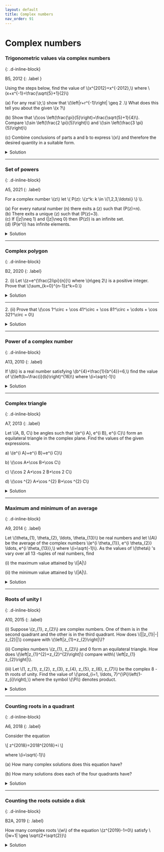 ```yaml
---
layout: default
title: Complex numbers
nav_order: 91
---
```



# Complex numbers



### Trigonometric values via complex numbers
{: .d-inline-block}

B5, 2012
{: .label }

<p>
Using the steps below, find the value of \(x^{2012}+x^{-2012},\) where \(x+x^{-1}=\frac{\sqrt{5}+1}{2}\)
</p>

<p>
(a) For any real \(r,\) show that \(\left|r+r^{-1}\right| \geq 2 .\) What does this tell you about the given \(x ?\)
</p>

<p>
(b) Show that \(\cos \left(\frac{\pi}{5}\right)=\frac{\sqrt{5}+1}{4}\).
Compare \(\sin \left(\frac{2 \pi}{5}\right)\) and \(\sin \left(\frac{3 \pi}{5}\right)\)

</p>

<p>
(c) Combine conclusions of parts a and b to express \(x\) and therefore the desired quantity in a suitable form.
</p>


<details>
<summary>Solution</summary>

<p>
(a) Because of the absolute value we may assume that \(r > 0\) by replacing \(r\) with \(-r\) if necessary. Now use AM-GM inequality or the fact that \((\sqrt{r}-\sqrt{1 / r})^{2} \geq 0 .\) since \(x+x^{-1}=\frac{\sqrt{5}+1}{2}<2\) given \(x\) must be a non-real complex number.
</p>

<p>
(b) Let \(\theta=\frac{\pi}{5} .\) Then \(\sin (2 \theta)=\sin (\pi-2 \theta)=\sin (3 \theta) .\) Using the formulas for \(\sin (2 \theta)\) and
\(\sin (3 \theta),\) canceling \(\sin \theta\left(\text { it is nonzero) and substituting } \sin^{2} \theta=1-\cos ^{2} \theta,\right.\) gives the
quadratic equation \(4 \cos ^{2} \theta-2 \cos \theta-1=0 .\) since \(\cos \theta > 0\), we get \(\cos \theta=\frac{\sqrt{5}+1}{4}\)
</p>

<p>
(c) Let \(x=d e^{i \alpha}=d(\cos \alpha+i \sin \alpha) .\) Then \(x^{-1}=d^{-1} e^{-i \alpha}=d^{-1}(\cos \alpha-i \sin \alpha) .\) Adding
and using that \(x+x^{-1}=\frac{\sqrt{5}+1}{2}=2 \cos \left(\frac{\pi}{5}\right),\) we get \(d=1\) and \(\alpha=\pm \theta .\)

So \(x=e^{\pm \frac{1 \pi}{5}}\).

<br>

\begin{align}
x^{2012}+x^{-2012} &= 2 \cos \left(\frac{2012 \pi}{5}\right)\\
 &=2 \cos \left(402 \pi+\frac{2 \pi}{5}\right)\\
 &=2 \cos \left(\frac{2 \pi}{5}\right)\\
 &=2 \cos ^{2}\left(\frac{\pi}{5}\right)-1 \\
 &=\frac{\sqrt{5}-1}{2}\\
\end{align}

</p>

</details>

---


### Set of powers
{: .d-inline-block}

A5, 2021
{: .label}

<p>
For a complex number \(z\) let \( P(z): \{z^k: k \in \{1,2,3,\ldots\} \} \).<br>

(a) For every natural number \(n\) there exits a \(z\) such that \(P(z)=n\).<br>
(b) There exits a unique \(z\) such that \(P(z)=3\).<br>
(c) If \(|z|\neq 1\) and \(|z|\neq 0\) then \(P(z)\) is an infinite set.<br>
(d) \(P(e^i)\) has infinite elements.<br>
</p>

<details><summary>Solution</summary>
(a) True. Pick \(z=e^{\frac{2\pi i}{n}}\).<br>
(b) False. Both \(\omega\) and \(\omega^2\) work.<br>
(c) True. If \(z=re^{i\theta}\), then every number in \(P\) has a different length.<br>
(d) True. If \(e^{ia}=e^{ib}\) for some powers \(a,b\) with \(a> b\), then \(a=2k\pi+b\) for some natural number \(k\). But this would imply that \(\pi\) is rational.<br>
</details>

---

### Complex polygon
{: .d-inline-block}

B2, 2020
{: .label}


<p>
2. (i) Let \(z=e^{\frac{2i\pi}{n}}\) where \(n\geq 2\) is a positive integer. Prove that \(\sum_{k=0}^{n-1}z^k=0.\)
</p>

<details><summary>Solution</summary>

<p>
Since \(z^n=1\), we have \(z^n-1=0\).
</p>

<p>
\[ z^n-1 = (z^{n-1} + z^{n-2} + \cdots + 1)(z-1) = 0 \]
</p>

<p>For \(n\geq 2 \), \(z\neq 1\). So the first factor must be zero. This proves the statement.
</p>
</details>


---

<p>
2. (ii) Prove that \(\cos 1^\circ + \cos 41^\circ + \cos 81^\circ + \cdots + \cos 321^\circ = 0\)
</p>


<details><summary>Solution</summary>

<p>
\begin{align}
A &:= \cos 1^\circ + \cos 41^\circ + \cos 81^\circ + \cdots + \cos 321^\circ \\
B &:= \sin 1^\circ + \sin 41^\circ + \sin 81^\circ + \cdots + \sin 321^\circ \\
\end{align}
</p>


<p>
Notice that \(40^\circ=2\pi/9\). Let \( \theta = 1^\circ = \pi/180 \). Then:
</p>

<p>
\[ A+iB = e^{i\theta} \left( \sum_{k=0}^{8} e^{ \frac{2\pi i}{9}k } \right) \]
</p>

<p>
From problem 2(i), we know that RHS of the above equation is zero. Since \(A\) and \(B\) are real numbers, both of
them must be individually zero. In particular, \(A=0\), which proves the statement.
</p>


</details>

---





### Power of a complex number
{: .d-inline-block}

A13, 2010
{: .label}


<p>
If \(b\) is a real number satisfying \(b^{4}+\frac{1}{b^{4}}=6,\) find the value of \(\left(b+\frac{i}{b}\right)^{16}\) where \(i=\sqrt{-1}\)
</p>

<details><summary>Solution</summary>
<p>
\begin{align}
\left(b^{2}\right)^{2}+\left(\frac{i^{2}}{b^{2}}\right)^{2}&=6\\
\left(b^{2}+\frac{i^{2}}{b^{2}}\right)^{2}&=4\\
b^{2}+\frac{i^{2}}{b^{2}}&=\pm 2
\end{align}
</p>

<p>Let us know look at the quantity we want to compute:</p>


<p>
\begin{align}
\left(b+\frac{i}{b}\right)^{16}&=\left(b^{2}+\frac{i^{2}}{b^{2}}+2 i\right)^{8}\\
&=(\pm 2+2i)^{8}\\
&=2^{8}\left(\sqrt{2} e^{\frac{i \pi}{4}}\right)^{8} \text{ or } 2^{8}\left(\sqrt{2} e^{\frac{3i \pi}{4}}\right)^{8} \\
&=2^{12}\\
&=4096
\end{align}
</p>
</details>


---


### Complex triangle
{: .d-inline-block}

A7, 2013
{: .label}


<p>
Let \(A, B, C\) be angles such that \(e^{i A}, e^{i B}, e^{i C}\) form an equilateral triangle in the complex plane. Find the values of the given expressions.
</p>

<p>
a) \(e^{i A}+e^{i B}+e^{i C}\)
</p>

<p>
b) \(\cos A+\cos B+\cos C\)
</p>

<p>
c) \(\cos 2 A+\cos 2 B+\cos 2 C\)
</p>

<p>
d) \(\cos ^{2} A+\cos ^{2} B+\cos ^{2} C\)
</p>


<details><summary>Solution</summary>


<p>
a) \(e^{i A}+e^{i B}+e^{i C}=0\) by taking the vector sum of the three points on the unit circle.
</p>

<p>
b) \(\cos A+\cos B+\cos C=0=\) real part of \(e^{i A}+e^{i B}+e^{i C},\) which is 0 by part a.
</p>

<p>
c) \(\cos 2 A+\cos 2 B+\cos 2 C=0\) because the points \(e^{2 i A}, e^{2 i B}, e^{2 i C}\) on the unit circle also form an equilateral triangle in the complex plane, since taking \(B=A+(2 \pi / 3), C=A+(4 \pi / 3)\), we get \(2 B=2 A+(4 \pi / 3)\) and \(2 C=2 A+(8 \pi / 3)=2 A+(2 \pi / 3)+2 \pi\). The last term \(2 \pi\) does not change the position of the point.
</p>

<p>
d) \(\cos ^{2} A+\cos ^{2} B+\cos ^{2} C=\frac{3}{2}\) because, using the formula for \(\cos 2 \theta\) in part \(c,\) we get
\(\cos ^{2} A+\cos ^{2} B+\cos ^{2} C=\sin ^{2} A+\sin ^{2} B+\sin ^{2} C\) and the sum of the LHS and the RHS
in this equation is \(3 .\)
</p>


</details>

---


### Maximum and minimum of an average
{: .d-inline-block}

A9, 2014
{: .label}

<p>Let \(\theta_{1}, \theta_{2}, \ldots, \theta_{13}\) be real numbers and let \(A\) be the average of the complex numbers \(e^{i \theta_{1}}, e^{i \theta_{2}} \ldots, e^{i \theta_{13}},\) where \(i=\sqrt{-1}\). As the values of \(\theta\) 's vary over all 13 -tuples of real numbers, find</p>
<p>(i) the maximum value attained by \(|A|\)</p>
<p>(ii) the minimum value attained by \(|A|\).</p>

<details><summary>Solution</summary>

<p>
(i) Each \(e^{i\theta}\) can take a maximum value of 1, which is attained when \(\theta=0\). Hence, the maximum average is also 1.
</p>

<p>
(ii) To get the minimum, place the 13 points on the vertices of a regular cyclic polygon. The average corresponds to the center of the polygon which is \((0,0)\). Hence, the minimum value \(|A|\) can take is 0.
</p>

</details>

---


### Roots of unity I
{: .d-inline-block}

A10, 2015
{: .label}

<p>(i) Suppose \(z_{1}, z_{2}\) are complex numbers. One of them is in the second quadrant and the other is in the third quadrant.
How does \(||z_{1}|-| z_{2}||\)  compare with \(\left|z_{1}+z_{2}\right|\)?</p>

<p>(ii) Complex numbers \(z_{1}, z_{2}\) and 0 form an equilateral triangle. How does \(\left|z_{1}^{2}+z_{2}^{2}\right|\) compare with\( \left|z_{1} z_{2}\right|\).</p>

<p>(iii) Let \(1, z_{1}, z_{2}, z_{3}, z_{4}, z_{5}, z_{6}, z_{7}\) be the complex 8 -th roots of unity. Find the value of \(\prod_{i=1, \ldots, 7}^{\Pi}\left(1-z_{i}\right),\) where the symbol \(\Pi\) denotes product.</p>


<details><summary>Solution</summary>

<p>(i) ||\(z_{1}|-| z_{2}||<\left|z_{1}+z_{2}\right| .\) One way: using triangle inequality for \(z_{1}+z_{2}\) and \(-z_{2}\) we get \(\left|z_{1}\right| \leq\left|z_{1}+z_{2}\right|+\left|-z_{2}\right|\) and so \(\left|z_{1}\right|-\left|z_{2}\right| \leq\left|z_{1}+z_{2}\right| .\) Now we may take absolute value on the LHS because switching \(z_{1}\) and \(z_{2}\) keeps RHS the same. For equality, \(z_{1}+z_{2}\) and \(-z_{2}\) must point in the same direction, so \(z_{1}\) and \(z_{2}\) must be along the same line. But they are in quadrants 2 and \(3,\) so this cannot happen.</p>

<p></p>

<p>(ii) \(z_{2}\) must be obtained by rotating \(z_{1}\) by angle \(\pi / 3,\) say in the counterclockwise direction (otherwise interchange the two). Then \(z_{2}=z_{1} e^{\frac{\pi i}{3}}\). Then \(z_{1}^{2}+z_{2}^{2}=z_{1}^{2}\left(1+e^{\frac{2 \pi i}{3}}\right)\) and \(z_{1} z_{2}=z_{1}^{2} e^{\frac{\pi i}{3}} . \quad\) Now \(1+e^{\frac{2 \pi i}{3}}=e^{\frac{\pi i}{3}}\) (see by calculation or picture), so we have in fact \(z_{1}^{2}+z_{2}^{2}=z_{1} z_{2}\)</p>

<p></p>

<p>(iii) We have \(\prod_{i=1, \ldots, 7}\left(x-z_{i}\right)=\frac{x^{8}-1}{x-1}=1+x+\ldots+x^{7}\). Putting \(x=1\) gives \(\prod_{1=1, \ldots, 7}\left(1-z_{i}\right)=8\)</p>

</details>

---


### Counting roots in a quadrant
{: .d-inline-block}

A6, 2018
{: .label}

<p>Consider the equation</p>

<p>\[ z^{2018}=2018^{2018}+i \]</p>

<p>where \(i=\sqrt{-1}\)</p>
<p>(a) How many complex solutions does this equation have?</p>
<p>(b) How many solutions does each of the four quadrants have?</p>


<details><summary>Solution</summary>

<p>(a) In general, the equation \(z^n = re^{i\theta}\) has \(n\) solutions given by:

\[ r^{1 / n} \exp \left[\frac{i(\theta+2 k \pi)}{n}\right] \text{ for each }  0 \leq k \leq n-1 \]

The given equation has 2018 complex solutions, since we can express the complex number in the RHS as \(re^{i\theta}\) for some small \(\theta\).
</p>


<p>(b) Instead of looking at the given equation, first consider the solutions to: \(x^{2018}=r\). Two of them are real values:
\( r^{1/2018} \) and \( -(r)^{1/2018} \). The other 2016 are distributed equally in the four quadrants, 504 each.
</p>

<p>
If we rotate the solutions to \(x^{2018}=r\) by a tiny angle in the counter-clockwise direction, we get the solutions to the given equation. (The value of \(r\) being
\( \sqrt{ 2018^{2018\cdot 2} + 1^2 } \)).  This gives 505 values each in the first and third quadrant but still 504 in the second and fourth quadrant.
</p>

</details>

---

### Counting the roots outside a disk
{: .d-inline-block}

B2A, 2019
{: .label}


<p>How many complex roots \(w\) of the equation \(z^{2019}-1=0\) satisfy \(|w+1| \geq \sqrt{2+\sqrt{2}}\)</p>



<details><summary>Solution</summary>

<p>Such roots can be expressed as follows</p>

<p>\[ w=\frac{\cos (2 \pi k)}{2019}+i \frac{\sin (2 \pi k)}{2019} \quad \text { for } k=0,\pm 1, \ldots,\pm 1009 \]</p>

<p>Therefore,</p>

<p>\[ |w+1|^{2}=2+2 \frac{\cos (2 \pi k)}{2019} \]</p>

<p>Hence we want to find all \(k\) such that</p>

<p>\[ \frac{\cos (2 \pi k)}{2019} \geq \frac{1}{\sqrt{2}} \]</p>

<p>Which is same as</p>

<p>
\[
\begin{array}{l}
\quad\left|\frac{2 \pi k}{2019}\right| \leq \frac{\pi}{4} \\
\text { i.e. }|k| \leq 252
\end{array}
\]
</p>

<p>So there are 505 solutions.</p>


</details>
